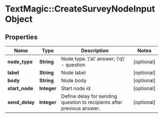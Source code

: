 # TextMagic::CreateSurveyNodeInputObject

## Properties
Name | Type | Description | Notes
------------ | ------------- | ------------- | -------------
**node_type** | **String** | Node type. \\&#39;a\\&#39; answer; \\&#39;q\\&#39; - question | [optional] 
**label** | **String** | Node label | [optional] 
**body** | **String** | Node body | [optional] 
**start_node** | **Integer** | Start node id | [optional] 
**send_delay** | **Integer** | Define delay for sending question to recipients after previous answer. | [optional] 



